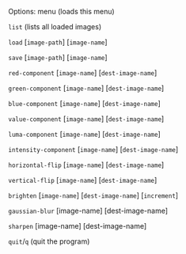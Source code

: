 Options:
menu (loads this menu)

`list` (lists all loaded images)

`load` [`image-path`] [`image-name`]

`save` [`image-path`] [`image-name`]

`red-component` [`image-name`] [`dest-image-name`]

`green-component` [`image-name`] [`dest-image-name`]

`blue-component` [`image-name`] [`dest-image-name`]

`value-component` [`image-name`] [`dest-image-name`]

`luma-component` [`image-name`] [`dest-image-name`]

`intensity-component` [`image-name`] [`dest-image-name`]

`horizontal-flip` [`image-name`] [`dest-image-name`]

`vertical-flip` [`image-name`] [`dest-image-name`]

`brighten` [`image-name`] [`dest-image-name`] [`increment`]

`gaussian-blur` [image-name] [dest-image-name]

`sharpen` [image-name] [dest-image-name]

`quit`/`q` (quit the program)